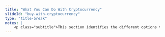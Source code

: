 ```yaml
--- 
title: "What You Can Do With Cryptocurrency"
slideId: "buy-with-cryptocurrency"
type: "title-break"
notes: | 
    <p class="subtitle">This section identifies the different options to spend your cryptocurrency.</p>        
---
```

